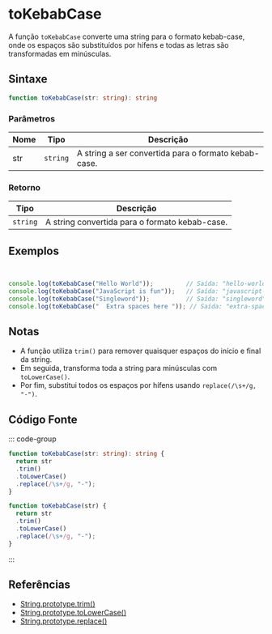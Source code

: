 # toKebabCase

A função `toKebabCase` converte uma string para o formato kebab-case, onde os espaços são substituídos por hífens e todas as letras são transformadas em minúsculas.

## Sintaxe

```typescript
function toKebabCase(str: string): string
```

### Parâmetros

| Nome  | Tipo     | Descrição                                          |
|-------|----------|----------------------------------------------------|
| str   | `string` | A string a ser convertida para o formato kebab-case. |

### Retorno

| Tipo    | Descrição                                      |
|---------|------------------------------------------------|
| `string` | A string convertida para o formato kebab-case.  |

## Exemplos

```typescript


console.log(toKebabCase("Hello World"));         // Saída: "hello-world"
console.log(toKebabCase("JavaScript is fun"));   // Saída: "javascript-is-fun"
console.log(toKebabCase("Singleword"));          // Saída: "singleword"
console.log(toKebabCase("  Extra spaces here ")); // Saída: "extra-spaces-here"
```

## Notas

- A função utiliza `trim()` para remover quaisquer espaços do início e final da string.
- Em seguida, transforma toda a string para minúsculas com `toLowerCase()`.
- Por fim, substitui todos os espaços por hífens usando `replace(/\s+/g, "-")`.

## Código Fonte

::: code-group
```typescript
function toKebabCase(str: string): string {
  return str
  .trim()
  .toLowerCase()
  .replace(/\s+/g, "-");
}
```

```javascript
function toKebabCase(str) {
  return str
  .trim()
  .toLowerCase()
  .replace(/\s+/g, "-");
}
```
::: 

## Referências

- [String.prototype.trim()](https://developer.mozilla.org/pt-BR/docs/Web/JavaScript/Reference/Global_Objects/String/trim)
- [String.prototype.toLowerCase()](https://developer.mozilla.org/pt-BR/docs/Web/JavaScript/Reference/Global_Objects/String/toLowerCase)
- [String.prototype.replace()](https://developer.mozilla.org/pt-BR/docs/Web/JavaScript/Reference/Global_Objects/String/replace)